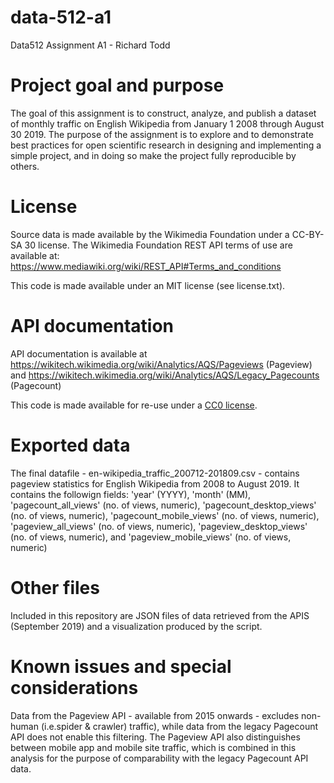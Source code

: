 # data-512-a1
 Data512 Assignment A1 - Richard Todd

# Project goal and purpose
The goal of this assignment is to construct, analyze, and publish a dataset of monthly traffic on English Wikipedia from January 1 2008 through August 30 2019. The purpose of the assignment is to explore and to demonstrate best practices for open scientific research in designing and implementing a simple project, and in doing so make the project fully reproducible by others.

# License
Source data is made available by the Wikimedia Foundation under a CC-BY-SA 30 license. The Wikimedia Foundation REST API terms of use are available at: https://www.mediawiki.org/wiki/REST_API#Terms_and_conditions

This code is made available under an MIT license (see license.txt).

# API documentation
API documentation is available at https://wikitech.wikimedia.org/wiki/Analytics/AQS/Pageviews (Pageview) and https://wikitech.wikimedia.org/wiki/Analytics/AQS/Legacy_Pagecounts (Pagecount)

This code is made available for re-use under a [CC0 license](https://creativecommons.org/share-your-work/public-domain/cc0/). 

# Exported data 
The final datafile - en-wikipedia_traffic_200712-201809.csv - contains pageview statistics for English Wikipedia from 2008 to August 2019. It contains the followign fields: 'year' (YYYY),  'month' (MM),  'pagecount_all_views' (no. of views, numeric), 'pagecount_desktop_views' (no. of views, numeric), 'pagecount_mobile_views' (no. of views, numeric), 'pageview_all_views' (no. of views, numeric),  'pageview_desktop_views' (no. of views, numeric), and 'pageview_mobile_views' (no. of views, numeric)

# Other files
Included in this repository are JSON files of data retrieved from the APIS (September 2019) and a visualization produced by the script.


# Known issues and special considerations
Data from the Pageview API - available from 2015 onwards - excludes non-human (i.e.spider & crawler) traffic), while data from the legacy Pagecount API does not enable this filtering. The Pageview API also distinguishes between mobile app and mobile site traffic, which is combined in this analysis for the purpose of comparability with the legacy Pagecount API data.
